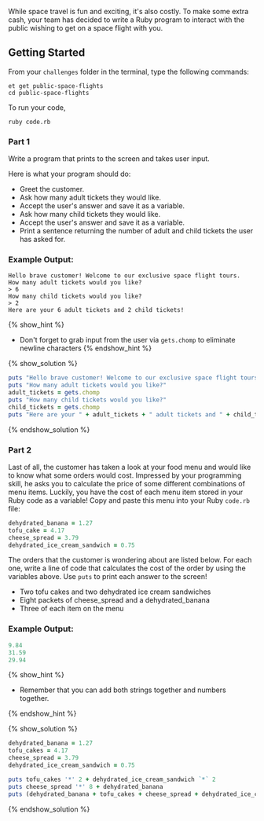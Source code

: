 While space travel is fun and exciting, it's also costly. To make some extra cash, your team has decided to write a Ruby program to interact with the public wishing to get on a space flight with you.

## Getting Started

From your `challenges` folder in the terminal, type the following commands:

```no-highlight
et get public-space-flights
cd public-space-flights
```

To run your code,

```no-highlight
ruby code.rb
```

### Part 1

Write a program that prints to the screen and takes user input.

Here is what your program should do:

- Greet the customer.
- Ask how many adult tickets they would like.
- Accept the user's answer and save it as a variable.
- Ask how many child tickets they would like.
- Accept the user's answer and save it as a variable.
- Print a sentence returning the number of adult and child tickets the user has asked for.

### Example Output:

```no-highlight
Hello brave customer! Welcome to our exclusive space flight tours.
How many adult tickets would you like?
> 6
How many child tickets would you like?
> 2
Here are your 6 adult tickets and 2 child tickets!
```

{% show_hint %}
* Don't forget to grab input from the user via `gets.chomp` to eliminate newline characters
{% endshow_hint %}

{% show_solution %}

```ruby
puts "Hello brave customer! Welcome to our exclusive space flight tours."
puts "How many adult tickets would you like?"
adult_tickets = gets.chomp
puts "How many child tickets would you like?"
child_tickets = gets.chomp
puts "Here are your " + adult_tickets + " adult tickets and " + child_tickets + " child tickets!"
```

{% endshow_solution %}

### Part 2

Last of all, the customer has taken a look at your food menu and would like to know what some orders would cost. Impressed by your programming skill, he asks you to calculate the price of some different combinations of menu items. Luckily, you have the cost of each menu item stored in your Ruby code as a variable! Copy and paste this menu into your Ruby `code.rb` file:

```ruby
dehydrated_banana = 1.27
tofu_cake = 4.17
cheese_spread = 3.79
dehydrated_ice_cream_sandwich = 0.75
```

The orders that the customer is wondering about are listed below. For each one, write a line of code that calculates the cost of the order by using the variables above. Use `puts` to print each answer to the screen!

- Two tofu cakes and two dehydrated ice cream sandwiches
- Eight packets of cheese_spread and a dehydrated_banana
- Three of each item on the menu

### Example Output:

```ruby
9.84
31.59
29.94
```

{% show_hint %}

* Remember that you can add both strings together and numbers together.

{% endshow_hint %}

{% show_solution %}

```ruby
dehydrated_banana = 1.27
tofu_cakes = 4.17
cheese_spread = 3.79
dehydrated_ice_cream_sandwich = 0.75

puts tofu_cakes '*' 2 + dehydrated_ice_cream_sandwich `*` 2
puts cheese_spread '*' 8 + dehydrated_banana
puts (dehydrated_banana + tofu_cakes + cheese_spread + dehydrated_ice_cream_sandwich) '*' 3
```

{% endshow_solution %}
